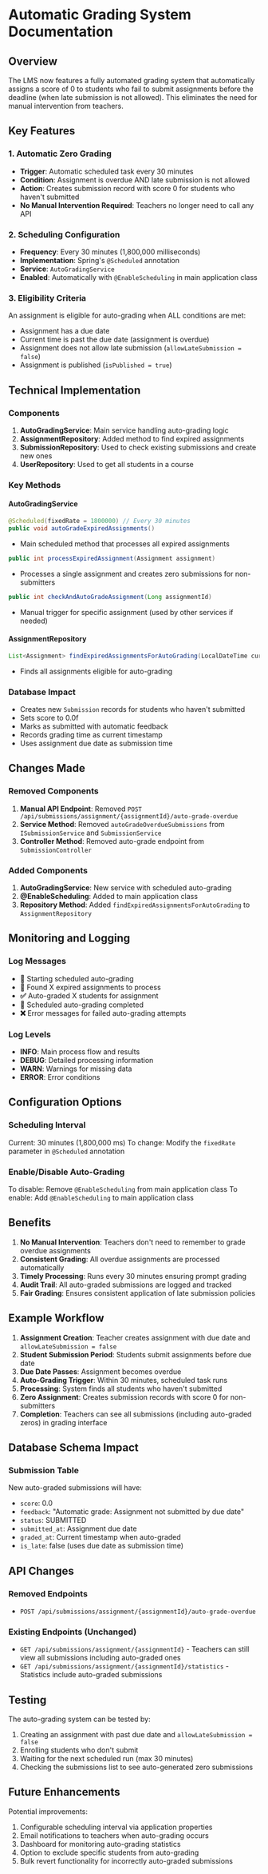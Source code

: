 # Automatic Grading System Documentation

## Overview
The LMS now features a fully automated grading system that automatically assigns a score of 0 to students who fail to submit assignments before the deadline (when late submission is not allowed). This eliminates the need for manual intervention from teachers.

## Key Features

### 1. Automatic Zero Grading
- **Trigger**: Automatic scheduled task every 30 minutes
- **Condition**: Assignment is overdue AND late submission is not allowed
- **Action**: Creates submission record with score 0 for students who haven't submitted
- **No Manual Intervention Required**: Teachers no longer need to call any API

### 2. Scheduling Configuration
- **Frequency**: Every 30 minutes (1,800,000 milliseconds)
- **Implementation**: Spring's `@Scheduled` annotation
- **Service**: `AutoGradingService`
- **Enabled**: Automatically with `@EnableScheduling` in main application class

### 3. Eligibility Criteria
An assignment is eligible for auto-grading when ALL conditions are met:
- Assignment has a due date
- Current time is past the due date (assignment is overdue)
- Assignment does not allow late submission (`allowLateSubmission = false`)
- Assignment is published (`isPublished = true`)

## Technical Implementation

### Components
1. **AutoGradingService**: Main service handling auto-grading logic
2. **AssignmentRepository**: Added method to find expired assignments
3. **SubmissionRepository**: Used to check existing submissions and create new ones
4. **UserRepository**: Used to get all students in a course

### Key Methods

#### AutoGradingService
```java
@Scheduled(fixedRate = 1800000) // Every 30 minutes
public void autoGradeExpiredAssignments()
```
- Main scheduled method that processes all expired assignments

```java
public int processExpiredAssignment(Assignment assignment)
```
- Processes a single assignment and creates zero submissions for non-submitters

```java
public int checkAndAutoGradeAssignment(Long assignmentId)
```
- Manual trigger for specific assignment (used by other services if needed)

#### AssignmentRepository
```java
List<Assignment> findExpiredAssignmentsForAutoGrading(LocalDateTime currentTime)
```
- Finds all assignments eligible for auto-grading

### Database Impact
- Creates new `Submission` records for students who haven't submitted
- Sets score to 0.0f
- Marks as submitted with automatic feedback
- Records grading time as current timestamp
- Uses assignment due date as submission time

## Changes Made

### Removed Components
1. **Manual API Endpoint**: Removed `POST /api/submissions/assignment/{assignmentId}/auto-grade-overdue`
2. **Service Method**: Removed `autoGradeOverdueSubmissions` from `ISubmissionService` and `SubmissionService`
3. **Controller Method**: Removed auto-grade endpoint from `SubmissionController`

### Added Components
1. **AutoGradingService**: New service with scheduled auto-grading
2. **@EnableScheduling**: Added to main application class
3. **Repository Method**: Added `findExpiredAssignmentsForAutoGrading` to `AssignmentRepository`

## Monitoring and Logging

### Log Messages
- **🤖** Starting scheduled auto-grading
- **🎯** Found X expired assignments to process
- **✅** Auto-graded X students for assignment
- **🎉** Scheduled auto-grading completed
- **❌** Error messages for failed auto-grading attempts

### Log Levels
- **INFO**: Main process flow and results
- **DEBUG**: Detailed processing information
- **WARN**: Warnings for missing data
- **ERROR**: Error conditions

## Configuration Options

### Scheduling Interval
Current: 30 minutes (1,800,000 ms)
To change: Modify the `fixedRate` parameter in `@Scheduled` annotation

### Enable/Disable Auto-Grading
To disable: Remove `@EnableScheduling` from main application class
To enable: Add `@EnableScheduling` to main application class

## Benefits

1. **No Manual Intervention**: Teachers don't need to remember to grade overdue assignments
2. **Consistent Grading**: All overdue assignments are processed automatically
3. **Timely Processing**: Runs every 30 minutes ensuring prompt grading
4. **Audit Trail**: All auto-graded submissions are logged and tracked
5. **Fair Grading**: Ensures consistent application of late submission policies

## Example Workflow

1. **Assignment Creation**: Teacher creates assignment with due date and `allowLateSubmission = false`
2. **Student Submission Period**: Students submit assignments before due date
3. **Due Date Passes**: Assignment becomes overdue
4. **Auto-Grading Trigger**: Within 30 minutes, scheduled task runs
5. **Processing**: System finds all students who haven't submitted
6. **Zero Assignment**: Creates submission records with score 0 for non-submitters
7. **Completion**: Teachers can see all submissions (including auto-graded zeros) in grading interface

## Database Schema Impact

### Submission Table
New auto-graded submissions will have:
- `score`: 0.0
- `feedback`: "Automatic grade: Assignment not submitted by due date"
- `status`: SUBMITTED
- `submitted_at`: Assignment due date
- `graded_at`: Current timestamp when auto-graded
- `is_late`: false (uses due date as submission time)

## API Changes

### Removed Endpoints
- `POST /api/submissions/assignment/{assignmentId}/auto-grade-overdue`

### Existing Endpoints (Unchanged)
- `GET /api/submissions/assignment/{assignmentId}` - Teachers can still view all submissions including auto-graded ones
- `GET /api/submissions/assignment/{assignmentId}/statistics` - Statistics include auto-graded submissions

## Testing

The auto-grading system can be tested by:
1. Creating an assignment with past due date and `allowLateSubmission = false`
2. Enrolling students who don't submit
3. Waiting for the next scheduled run (max 30 minutes)
4. Checking the submissions list to see auto-generated zero submissions

## Future Enhancements

Potential improvements:
1. Configurable scheduling interval via application properties
2. Email notifications to teachers when auto-grading occurs
3. Dashboard for monitoring auto-grading statistics
4. Option to exclude specific students from auto-grading
5. Bulk revert functionality for incorrectly auto-graded submissions
